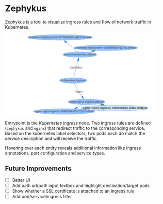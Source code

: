 # Zephykus

Zephykus is a tool to visualize ingress rules and flow of network traffic in Kubernetes.

![README_demo.png](README_demo.png)

Entrypoint is the *Kubernetes Ingress* node. Two ingress rules are defined (`zephykus` and `nginx`) that redirect traffic to the corresponding service. Based on the kubernetes label selectors, two pods each do match the service description and will receive the traffic.

Hovering over each entity reveals additional information like ingress annotations, port configuration and service types.

## Future Improvements

- [ ] Better UI
- [ ] Add path url/path input textbox and highlight destination/target pods
- [ ] Show whether a SSL certificate is attached to an ingress rule
- [ ] Add pod/service/ingress filter
